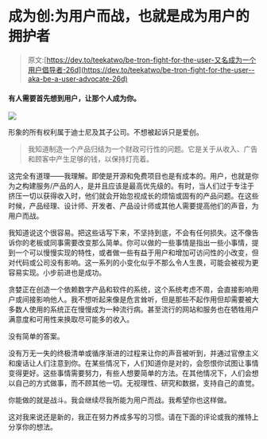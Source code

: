 # 成为创:为用户而战，也就是成为用户的拥护者

> 原文:[https://dev.to/teekatwo/be-tron-fight-for-the-user-又名成为一个用户倡导者-26d](https://dev.to/teekatwo/be-tron-fight-for-the-user--aka-be-a-user-advocate-26d)

#### 有人需要首先想到用户，让那个人成为你。

[![](../Images/978f5d07b56c3f4981027c2254197309.png)](https://res.cloudinary.com/practicaldev/image/fetch/s--1HPA5-39--/c_limit%2Cf_auto%2Cfl_progressive%2Cq_auto%2Cw_880/https://cdn-images-1.medium.com/max/696/1%2A6CyTuYz0D92cl4ynXjW45A.jpeg) 

<figcaption>形象的所有权利属于迪士尼及其子公司。不想被起诉只是爱创。</figcaption>

> 我知道制造一个产品归结为一个财政可行性的问题。它是关于从收入、广告和顾客中产生足够的钱，以保持灯亮着。

这完全有道理——我理解。即使是开源和免费项目也是有成本的。用户，也就是你为之构建服务/产品的人，是并且应该是最高优先级的。有时，当人们过于专注于挤压一切以获得收入时，他们就会开始忽视成长的烦恼或固有的产品问题。在这些时候，产品经理、设计师、开发者、产品设计师或其他人需要提高他们的声音，为用户而战。

我知道说这个很容易。把这些话写下来，不坚持到底，不会有任何损失。这不像告诉你的老板或同事需要改变那么简单。你可以做的一些事情是指出一些小事情，提到一个可以慢慢实现的特性，或者做一些有益于用户和增加可访问性的小改变，但对代码或公司没有影响。这一系列的小变化似乎不那么令人生畏，可能会被视为更容易实现。小步前进也是成功。

贪婪正在创造一个依赖数字产品和软件的系统，这个系统考虑不周，会直接影响用户或间接影响他人。我不想听起来像是危言耸听，但是那些不起作用但却需要被大多数人使用的系统正在慢慢成为一种流行病。甚至流行的网站和服务也在牺牲用户满意度和可用性来换取尽可能多的收入。

没有简单的答案。

没有万无一失的终极清单或循序渐进的过程来让你的声音被听到，并通过官僚主义和废话让人们注意到你。在某些情况下，人们知道你是对的，会怨恨你试图让事情变得更好。这些事情需要努力，有些人想要简单的方法。在其他情况下，人们会想以自己的方式做事，而不顾其他一切。无视理性、研究和数据，支持自己的直觉。

你能做的就是战斗。我会继续尽我所能为用户而战。我希望你也这样做。

这对我来说还是新的，我正在努力养成多写的习惯。请在下面的评论或我的推特上分享你的想法。